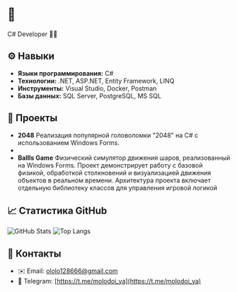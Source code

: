 # 👋 
C# Developer 👨‍💻

## ⚙️ Навыки

*   **Языки программирования:** C#
*   **Технологии:** .NET, ASP.NET, Entity Framework, LINQ
*   **Инструменты:** Visual Studio, Docker, Postman
*   **Базы данных:** SQL Server, PostgreSQL, MS SQL

## 🚀 Проекты

*   **2048** Реализация популярной головоломки "2048" на C# с использованием Windows Forms.
*   
*   **Ballls Game** Физический симулятор движения шаров, реализованный на Windows Forms. Проект демонстрирует работу с базовой физикой, обработкой столкновений и визуализацией движения объектов в реальном времени.
Архитектура проекта включает отдельную библиотеку классов для управления игровой логикой

## 📈 Статистика GitHub

![GitHub Stats](https://github-readme-stats.vercel.app/api?username=P1stak&theme=default)
![Top Langs](https://github-readme-stats.vercel.app/api/top-langs/?username=P1stak)

## 🔗 Контакты

*   ✉️ Email: ololo128666@gmail.com
*   🔗 Telegram: [https://t.me/molodoi_ya](https://t.me/molodoi_ya)

<!--
**P1stak/P1stak** is a ✨ _special_ ✨ repository because its `README.md` (this file) appears on your GitHub profile!

Here are some ideas to get you started:

- 🔭 I’m currently working on ...
- 🌱 I’m currently learning ...
- 👯 I’m looking to collaborate on ...
- 🤔 I’m looking for help with ...
- 💬 Ask me about ...
- 📫 How to reach me: ...
- 😄 Pronouns: ...
- ⚡ Fun fact: ...
-->
